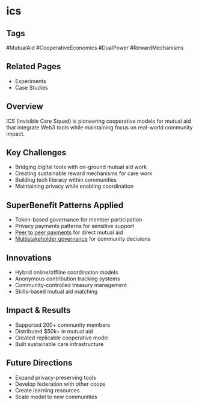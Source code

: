 # ics

## Tags
#MutualAid #CooperativeEconomics #DualPower #RewardMechanisms

## Related Pages
- Experiments
- Case Studies

## Overview
ICS (Invisible Care Squad) is pioneering cooperative models for mutual aid that integrate Web3 tools while maintaining focus on real-world community impact.

## Key Challenges
- Bridging digital tools with on-ground mutual aid work
- Creating sustainable reward mechanisms for care work
- Building tech literacy within communities
- Maintaining privacy while enabling coordination

## SuperBenefit Patterns Applied
- Token-based governance for member participation
- Privacy payments patterns for sensitive support
- [Peer to peer payments](tags/p2p-payments.md) for direct mutual aid
- [Multistakeholder governance](notes/rpp/rpp-working-docs/multistakeholder-governance.md) for community decisions

## Innovations
- Hybrid online/offline coordination models
- Anonymous contribution tracking systems
- Community-controlled treasury management
- Skills-based mutual aid matching

## Impact & Results
- Supported 200+ community members
- Distributed $50k+ in mutual aid
- Created replicable cooperative model
- Built sustainable care infrastructure

## Future Directions
- Expand privacy-preserving tools
- Develop federation with other coops
- Create learning resources
- Scale model to new communities